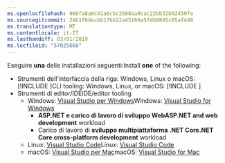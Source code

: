 ```yaml
---
ms.openlocfilehash: 968fa8a0c41a6cbc2688aa9cac22bb32b02459fe
ms.sourcegitcommit: 24b1f6decbb17bb22a45166e5fdb0845c65af498
ms.translationtype: MT
ms.contentlocale: it-IT
ms.lasthandoff: 03/01/2019
ms.locfileid: "57025868"
---
```

<span data-ttu-id="a545e-101">Eseguire **una** delle installazioni seguenti:</span><span class="sxs-lookup"><span data-stu-id="a545e-101">Install **one** of the following:</span></span>

* <span data-ttu-id="a545e-102">Strumenti dell'interfaccia della riga: Windows, Linux o macOS: [!INCLUDE [](~/includes/net-core-sdk-download-link.md)]</span><span class="sxs-lookup"><span data-stu-id="a545e-102">CLI tooling: Windows, Linux, or macOS: [!INCLUDE [](~/includes/net-core-sdk-download-link.md)]</span></span>
* <span data-ttu-id="a545e-103">Strumenti di editor/IDE</span><span class="sxs-lookup"><span data-stu-id="a545e-103">IDE/editor tooling</span></span>
  * <span data-ttu-id="a545e-104">Windows: [Visual Studio per Windows](https://www.microsoft.com/net/download/windows)</span><span class="sxs-lookup"><span data-stu-id="a545e-104">Windows: [Visual Studio for Windows](https://www.microsoft.com/net/download/windows)</span></span>
    * <span data-ttu-id="a545e-105">**ASP.NET e carico di lavoro di sviluppo Web**</span><span class="sxs-lookup"><span data-stu-id="a545e-105">**ASP.NET and web development** workload</span></span>
    * <span data-ttu-id="a545e-106">Carico di lavoro di **sviluppo multipiattaforma .NET Core**</span><span class="sxs-lookup"><span data-stu-id="a545e-106">**.NET Core cross-platform development** workload</span></span>
  * <span data-ttu-id="a545e-107">Linux: [Visual Studio Code](https://www.microsoft.com/net/download/linux)</span><span class="sxs-lookup"><span data-stu-id="a545e-107">Linux: [Visual Studio Code](https://www.microsoft.com/net/download/linux)</span></span>
  * <span data-ttu-id="a545e-108">macOS: [Visual Studio per Mac](https://www.microsoft.com/net/download/macos)</span><span class="sxs-lookup"><span data-stu-id="a545e-108">macOS: [Visual Studio for Mac](https://www.microsoft.com/net/download/macos)</span></span>
